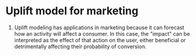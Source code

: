# Uplift model for marketing

1. Uplift modeling has applications in marketing because it can forecast how an activity will affect a consumer. In this case, the "impact" can be interpreted as the effect of that action on the user, either beneficial or detrimentally affecting their probability of conversion.
